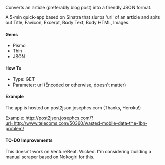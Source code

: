 Converts an article (preferably blog post) into a friendly JSON format.

A 5-min quick-app based on Sinatra that slurps 'url' of an article and spits out Title, Favicon, Excerpt, Body Text, Body HTML, Images.

#### Gems
* Pismo
* Thin
* JSON

#### How To

* Type: GET
* Parameter: url (Encoded or otherwise, doesn't matter)

#### Example

The app is hosted on post2json.josephcs.com (Thanks, Heroku!)

Example: http://post2json.josephcs.com/?url=http://www.telecoms.com/50360/wasted-mobile-data-the-1bn-problem/

#### TO-DO Improvements

This doesn't work on VentureBeat. Wicked. I'm considering building a manual scraper based on Nokogiri for this.
